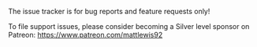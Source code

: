 The issue tracker is for bug reports and feature requests only!

To file support issues, please consider becoming a Silver level sponsor on Patreon: https://www.patreon.com/mattlewis92
